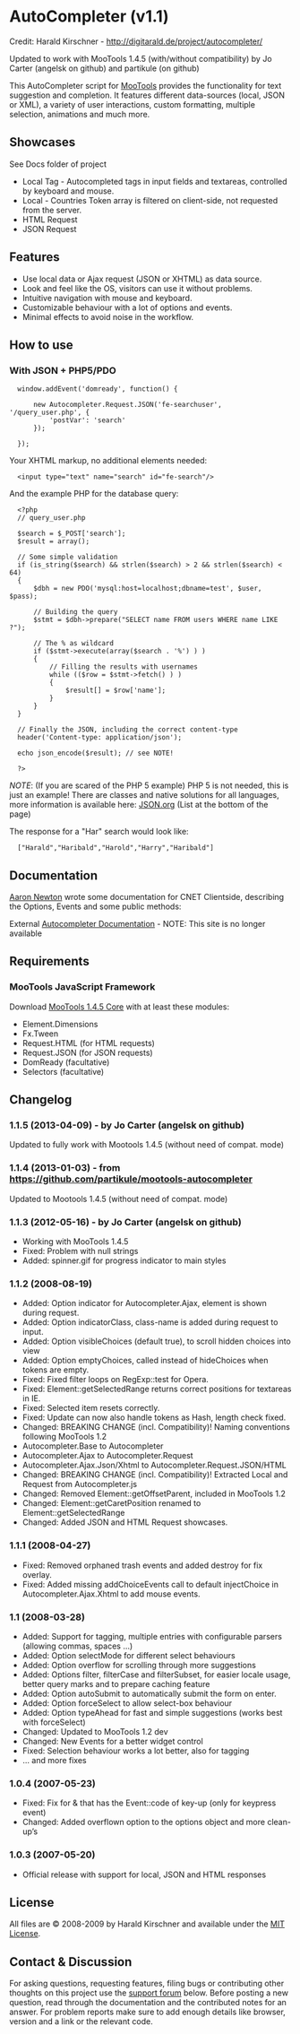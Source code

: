 AutoCompleter (v1.1)
====================

Credit: Harald Kirschner - http://digitarald.de/project/autocompleter/

Updated to work with MooTools 1.4.5 (with/without compatibility) by Jo Carter (angelsk on github) and partikule (on github)

This AutoCompleter script for [MooTools](http://mootools.net/) provides the functionality for text suggestion and completion. 
It features different data-sources (local, JSON or XML), a variety of user interactions, custom formatting, multiple selection, 
animations and much more.


Showcases
---------

See Docs folder of project

* Local Tag - Autocompleted tags in input fields and textareas, controlled by keyboard and mouse.
* Local - Countries Token array is filtered on client-side, not requested from the server.
* HTML Request
* JSON Request


Features
--------

* Use local data or Ajax request (JSON or XHTML) as data source.
* Look and feel like the OS, visitors can use it without problems.
* Intuitive navigation with mouse and keyboard.
* Customizable behaviour with a lot of options and events.
* Minimal effects to avoid noise in the workflow.

How to use
----------

### With JSON + PHP5/PDO

      window.addEvent('domready', function() {
 
          new Autocompleter.Request.JSON('fe-searchuser', '/query_user.php', {
              'postVar': 'search'
          });
 
      });
      
Your XHTML markup, no additional elements needed:

      <input type="text" name="search" id="fe-search"/>
      
And the example PHP for the database query:

      <?php
      // query_user.php
 
      $search = $_POST['search'];
      $result = array();
 
      // Some simple validation
      if (is_string($search) && strlen($search) > 2 && strlen($search) < 64)
      {
          $dbh = new PDO('mysql:host=localhost;dbname=test', $user, $pass);
 
          // Building the query
          $stmt = $dbh->prepare("SELECT name FROM users WHERE name LIKE ?");
 
          // The % as wildcard
          if ($stmt->execute(array($search . '%') ) )
          {
              // Filling the results with usernames
              while (($row = $stmt->fetch() ) )
              {
                  $result[] = $row['name'];
              }
          }
      }
 
      // Finally the JSON, including the correct content-type
      header('Content-type: application/json');
 
      echo json_encode($result); // see NOTE!
 
      ?>
      
*NOTE*: (If you are scared of the PHP 5 example) PHP 5 is not needed, this is just an example! There are classes and native solutions for all languages, 
more information is available here: [JSON.org](http://json.org/) (List at the bottom of the page)

The response for a "Har" search would look like:

      ["Harald","Haribald","Harold","Harry","Haribald"]


Documentation
-------------

[Aaron Newton](http://www.mootorial.com/) wrote some documentation for CNET Clientside, describing the Options, Events and some public methods:

External [Autocompleter Documentation](http://clientside.cnet.com/docs/3rdParty/Autocompleter) - NOTE: This site is no longer available


Requirements
------------

### MooTools JavaScript Framework

Download [MooTools 1.4.5 Core](http://mootools.net/core) with at least these modules:

* Element.Dimensions
* Fx.Tween
* Request.HTML (for HTML requests)
* Request.JSON (for JSON requests)
* DomReady (facultative)
* Selectors (facultative)


Changelog
---------

### 1.1.5 (2013-04-09) - by Jo Carter (angelsk on github)

Updated to fully work with Mootools 1.4.5 (without need of compat. mode) 

### 1.1.4 (2013-01-03) - from https://github.com/partikule/mootools-autocompleter

Updated to Mootools 1.4.5 (without need of compat. mode) 

### 1.1.3 (2012-05-16) - by Jo Carter (angelsk on github)
* Working with MooTools 1.4.5
* Fixed: Problem with null strings
* Added: spinner.gif for progress indicator to main styles

### 1.1.2 (2008-08-19)
* Added: Option indicator for Autocompleter.Ajax, element is shown during request.
* Added: Option indicatorClass, class-name is added during request to input.
* Added: Option visibleChoices (default true), to scroll hidden choices into view
* Added: Option emptyChoices, called instead of hideChoices when tokens are empty.
* Fixed: Fixed filter loops on RegExp::test for Opera.
* Fixed: Element::getSelectedRange returns correct positions for textareas in IE.
* Fixed: Selected item resets correctly.
* Fixed: Update can now also handle tokens as Hash, length check fixed.
* Changed: BREAKING CHANGE (incl. Compatibility)! Naming conventions following MooTools 1.2
 * Autocompleter.Base to Autocompleter
 * Autocompleter.Ajax to Autocompleter.Request
 * Autocompleter.Ajax.Json/Xhtml to Autocompleter.Request.JSON/HTML
* Changed: BREAKING CHANGE (incl. Compatibility)! Extracted Local and Request from Autocompleter.js
* Changed: Removed Element::getOffsetParent, included in MooTools 1.2
* Changed: Element::getCaretPosition renamed to Element::getSelectedRange
* Changed: Added JSON and HTML Request showcases.

### 1.1.1 (2008-04-27)
* Fixed: Removed orphaned trash events and added destroy for fix overlay.
* Fixed: Added missing addChoiceEvents call to default injectChoice in Autocompleter.Ajax.Xhtml to add mouse events.

### 1.1 (2008-03-28)
* Added: Support for tagging, multiple entries with configurable parsers (allowing commas, spaces …)
* Added: Option selectMode for different select behaviours
* Added: Option overflow for scrolling through more suggestions
* Added: Options filter, filterCase and filterSubset, for easier locale usage, better query marks and to prepare caching feature
* Added: Option autoSubmit to automatically submit the form on enter.
* Added: Option forceSelect to allow select-box behaviour
* Added: Option typeAhead for fast and simple suggestions (works best with forceSelect)
* Changed: Updated to MooTools 1.2 dev
* Changed: New Events for a better widget control
* Fixed: Selection behaviour works a lot better, also for tagging
* … and more fixes

### 1.0.4 (2007-05-23)
* Fixed: Fix for & that has the Event::code of key-up (only for keypress event)
* Changed: Added overflown option to the options object and more clean-up’s

### 1.0.3 (2007-05-20)
* Official release with support for local, JSON and HTML responses


License
-------

All files are © 2008-2009 by Harald Kirschner and available under the [MIT License](http://www.opensource.org/licenses/mit-license.php).


Contact & Discussion
--------------------

For asking questions, requesting features, filing bugs or contributing other thoughts on this project use the [support forum](http://digitarald.de/forums/) below. 
Before posting a new question, read through the documentation and the contributed notes for an answer. For problem reports make sure to add enough details like 
browser, version and a link or the relevant code.
